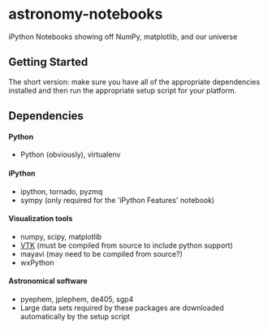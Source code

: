 astronomy-notebooks
===================

iPython Notebooks showing off NumPy, matplotlib, and our universe

Getting Started
---------------
The short version: make sure you have all of the appropriate dependencies installed and then run the appropriate setup script for your platform.

Dependencies
------------

#### Python
- Python (obviously), virtualenv

#### iPython
- ipython, tornado, pyzmq
- sympy (only required for the 'iPython Features' notebook)

#### Visualization tools
- numpy, scipy, matplotlib
- [VTK][vtk] (must be compiled from source to include python support)
- mayavi (may need to be compiled from source?)
- wxPython

#### Astronomical software
- pyephem, jplephem, de405, sgp4
- Large data sets required by these packages are downloaded automatically by the setup script

[vtk]: http://www.vtk.org/VTK/resources/software.html
